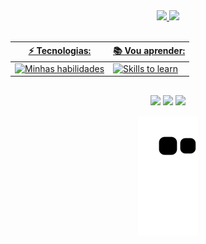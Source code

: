 
<div align="center">
  <a href="https://github.com/MagnusBittencourt">
  <img height="150em" src="https://github-readme-stats.vercel.app/api?username=MagnusBittencourt&show_icons=true&theme=dark&include_all_commits=true&count_private=true"/>
  <img height="150em" src="https://github-readme-stats.vercel.app/api/top-langs/?username=MagnusBittencourt&layout=compact&langs_count=7&theme=dark"/>
</div>
<div align="center"><br>
  
| ⚡ Tecnologias:    |  📚 Vou aprender: |
| ------------------- | ------------------- |
|  [![Minhas habilidades](https://skillicons.dev/icons?i=html,css,js,nodejs,express,react,mysql,bootstrap)](https://skillicons.dev) |  [![Skills to learn](https://skillicons.dev/icons?i=figma,python,java,gamemakerstudio,linux,ts)](https://skillicons.dev) |
  
</div>
  
  ##
 
<div align="center"> 
 <a href="https://discord.gg/KRTC5XN7Jk" target="_blank"><img src="https://img.shields.io/badge/Discord-7289DA?style=for-the-badge&logo=discord&logoColor=white" target="_blank"></a> 
  <a href = "magnusbittencourt@gmail.com"><img src="https://img.shields.io/badge/-Gmail-%23333?style=for-the-badge&logo=gmail&logoColor=white" target="_blank"></a>
  <a href="https://www.linkedin.com/in/magnusarthur/" target="_blank"><img src="https://img.shields.io/badge/-LinkedIn-%230077B5?style=for-the-badge&logo=linkedin&logoColor=white" target="_blank"></a> 
 
  ![Snake animation](https://github.com/rafaballerini/rafaballerini/blob/output/github-contribution-grid-snake.svg)
 
</div>

